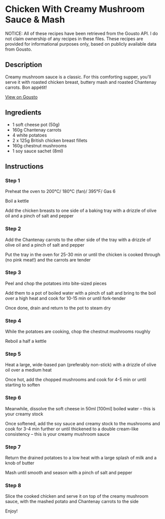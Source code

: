 # Chicken With Creamy Mushroom Sauce & Mash

NOTICE: All of these recipes have been retrieved from the Gousto API. I do not claim ownership of any recipes in these files. These recipes are provided for informational purposes only, based on publicly available data from Gousto.

## Description

Creamy mushroom sauce is a classic. For this comforting supper, you'll serve it with roasted chicken breast, buttery mash and roasted Chantenay carrots. Bon appétit!

[View on Gousto](https://www.gousto.co.uk/recipes/cookbook/chicken-with-creamy-mushroom-sauce-mash)

## Ingredients

- 1 soft cheese pot (50g)
- 160g Chantenay carrots
- 4 white potatoes
- 2 x 125g British chicken breast fillets
- 160g chestnut mushrooms
- 1 soy sauce sachet (8ml)

## Instructions


### Step 1

Preheat the oven to 200°C/ 180°C (fan)/ 395°F/ Gas 6

Boil a kettle

Add the chicken breasts to one side of a baking tray with a drizzle of olive oil and a pinch of salt and pepper


### Step 2

Add the Chantenay carrots to the other side of the tray with a drizzle of olive oil and a pinch of salt and pepper

Put the tray in the oven for 25-30 min or until the chicken is cooked through (no pink meat!) and the carrots are tender


### Step 3

Peel and chop the potatoes into bite-sized pieces

Add them to a pot of boiled water with a pinch of salt and bring to the boil over a high heat and cook for 10-15 min or until fork-tender

Once done, drain and return to the pot to steam dry


### Step 4

While the potatoes are cooking, chop the chestnut mushrooms roughly

Reboil a half a kettle


### Step 5

Heat a large, wide-based pan (preferably non-stick) with a drizzle of olive oil over a medium heat

Once hot, add the chopped mushrooms and cook for 4-5 min or until starting to soften


### Step 6

Meanwhile, dissolve the soft cheese in 50ml <span class="text-danger">[100ml]</span> boiled water – this is your creamy stock

Once softened, add the soy sauce and creamy stock to the mushrooms and cook for 3-4 min further or until thickened to a double cream-like consistency – this is your creamy mushroom sauce


### Step 7

Return the drained potatoes to a low heat with a large splash of milk and a knob of butter

Mash until smooth and season with a pinch of salt and pepper

### Step 8

Slice the cooked chicken and serve it on top of the creamy mushroom sauce, with the mashed potato and Chantenay carrots to the side

Enjoy!

